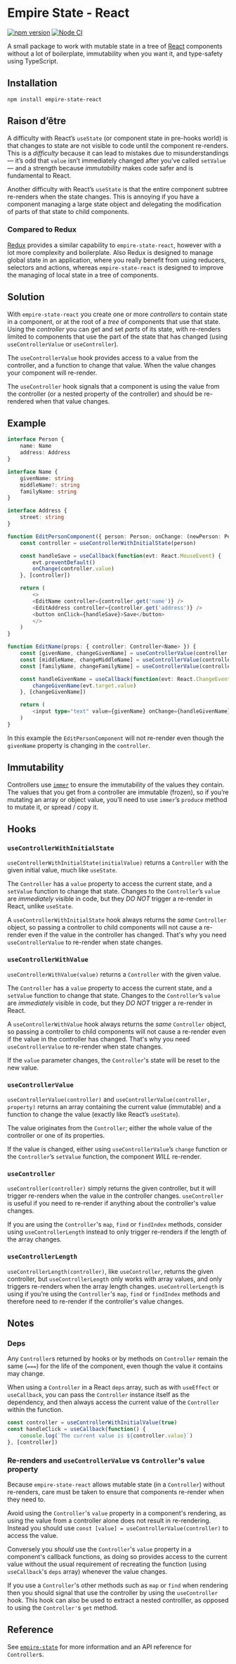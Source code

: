 # Empire State - React

[![npm version](https://badge.fury.io/js/empire-state-react.svg)](https://badge.fury.io/js/empire-state-react)
[![Node CI](https://github.com/karlvr/empire-state/actions/workflows/github-actions-build.yml/badge.svg)](https://github.com/karlvr/empire-state/actions/workflows/github-actions-build.yml)

A small package to work with mutable state in a tree of [React](https://reactjs.org) components without a lot of boilerplate, immutability when you want it, and type-safety using TypeScript.

## Installation

```shell
npm install empire-state-react
```

## Raison d’être

A difficulty with React’s `useState` (or component state in pre-hooks world) is that changes to state are not visible to code until the component re-renders. This is a _difficulty_ because it can lead to mistakes due to misunderstandings — it’s odd that `value` isn’t immediately changed after you’ve called `setValue` — and a strength because _immutability_ makes code safer and is fundamental to React.

Another difficulty with React’s `useState` is that the entire component subtree re-renders when the state changes. This is annoying if you have a component managing a large state object and delegating the modification of parts of that state to child components.

### Compared to Redux

[Redux](https://redux.js.org) provides a similar capability to `empire-state-react`, however with a lot more complexity and boilerplate. Also Redux is designed to manage global state in an application, where you really benefit from using reducers, selectors and actions, whereas `empire-state-react` is designed to improve the managing of local state in a tree of components.

## Solution

With `empire-state-react` you create one or more _controllers_ to contain state in a component, or at the root of a _tree_ of components that use that state. Using the _controller_ you can get and set _parts_ of its state, with re-renders limited to components that use the part of the state that has changed (using `useControllerValue` or `useController`).

The `useControllerValue` hook provides access to a value from the controller, and a function to change that value. When the value changes your component will re-render.

The `useController` hook signals that a component is using the value from the controller (or a nested property of the controller) and should be re-rendered when that value changes.

## Example

```typescript
interface Person {
	name: Name
	address: Address
}

interface Name {
	givenName: string
	middleName?: string
	familyName: string
}

interface Address {
	street: string
}

function EditPersonComponent({ person: Person; onChange: (newPerson: Person) => void }) {
	const controller = useControllerWithInitialState(person)

	const handleSave = useCallback(function(evt: React.MouseEvent) {
		evt.preventDefault()
		onChange(controller.value)
	}, [controller])

	return (
		<>
		<EditName controller={controller.get('name')} />
		<EditAddress controller={controller.get('address')} />
		<button onClick={handleSave}>Save</button>
		</>
	)
}

function EditName(props: { controller: Controller<Name> }) {
	const [givenName, changeGivenName] = useControllerValue(controller, 'givenName')
	const [middleName, changeMiddleName] = useControllerValue(controller, 'middleName')
	const [familyName, changeFamilyName] = useControllerValue(controller, 'familyName')

	const handleGivenName = useCallback(function(evt: React.ChangeEvent<HTMLInputElement>) {
		changeGivenName(evt.target.value)
	}, [changeGivenName])

	return (
		<input type="text" value={givenName} onChange={handleGivenName} />
	)
}
```

In this example the `EditPersonComponent` will not re-render even though the `givenName` property is changing in the `controller`.

## Immutability

Controllers use [`immer`](https://github.com/immerjs/immer) to ensure the immutability of the values they contain. The values that you get from a controller are immutable (frozen), so if you’re mutating an array or object value, you’ll need to use `immer`’s `produce` method to mutate it, or spread / copy it.

## Hooks

### `useControllerWithInitialState`

`useControllerWithInitialState(initialValue)` returns a `Controller` with the given initial value, much like `useState`.

The `Controller` has a `value` property to access the current state, and a `setValue` function to change that state. Changes to the `Controller`’s `value` are _immediately_ visible in code, but they _DO NOT_ trigger a re-render in React, unlike `useState`.

A `useControllerWithInitialState` hook always returns the _same_ `Controller` object, so passing a controller to child components will not cause a re-render even if the value in the controller has changed. That's why you need `useControllerValue` to re-render when state changes.

### `useControllerWithValue`

`useControllerWithValue(value)` returns a `Controller` with the given value.

The `Controller` has a `value` property to access the current state, and a `setValue` function to change that state. Changes to the `Controller`’s `value` are _immediately_ visible in code, but they _DO NOT_ trigger a re-render in React.

A `useControllerWithValue` hook always returns the _same_ `Controller` object, so passing a controller to child components will not cause a re-render even if the value in the controller has changed. That's why you need `useControllerValue` to re-render when state changes.

If the `value` parameter changes, the `Controller`'s state will be reset to the new value.

### `useControllerValue`

`useControllerValue(controller)` and `useControllerValue(controller, property)` returns an array containing the current value (immutable) and a function to change the value (exactly like React’s `useState`).

The value originates from the `Controller`; either the whole value of the controller or one of its properties.

If the value is changed, either using `useControllerValue`’s `change` function or the `Controller`’s `setValue` function, the component _WILL_ re-render.

### `useController`

`useController(controller)` simply returns the given controller, but it will trigger re-renders when the value in the controller changes.
`useController` is useful if you need to re-render if anything about the controller's value changes.

If you are using the `Controller`'s `map`, `find` or `findIndex` methods, consider using `useControllerLength` instead to only trigger re-renders
if the length of the array changes.

### `useControllerLength`

`useControllerLength(controller)`, like `useController`, returns the given controller, but `useControllerLength` only works with array values, and only triggers re-renders when
the array length changes. `useControllerLength` is using if you're using the `Controller`'s `map`, `find` or `findIndex` methods and therefore need to re-render if the
controller's value changes.

## Notes

### Deps

Any `Controller`s returned by hooks or by methods on `Controller` remain the same (`===`) for the life of the component,
even though the value it contains may change.

When using a `Controller` in a React `deps` array, such as with `useEffect` or `useCallback`, you can pass the `Controller`
instance itself as the dependency, and then always access the current value of the `Controller` within the function.

```typescript
const controller = useControllerWithInitialValue(true)
const handleClick = useCallback(function() {
	console.log(`The current value is ${controller.value}`)
}, [controller])
```

### Re-renders and `useControllerValue` vs `Controller`'s `value` property

Because `empire-state-react` allows mutable state (in a `Controller`) without re-renders, care must be taken to ensure that
components re-render when they need to.

Avoid using the `Controller`'s `value` property in a component's rendering, as using the value from a controller alone
does not result in re-rendering. Instead you should use `const [value] = useControllerValue(controller)` to access the value.

Conversely you _should_ use the `Controller`'s `value` property in a component's callback functions, as doing so provides
access to the current value without the usual requirement of recreating the function (using `useCallback`'s `deps` array)
whenever the value changes.

If you use a `Controller`'s other methods such as `map` or `find` when rendering then you should signal that use the
controller by using the `useController` hook. This hook can also be used to extract a nested controlller, as opposed to
using the `Controller'`s `get` method.

## Reference

See [`empire-state`](../core) for more information and an API reference for `Controller`s.
